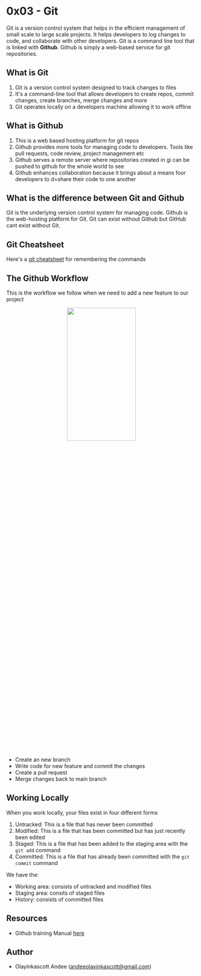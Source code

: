# 0x03 - Git
Git is a version control system that helps in the efficient management of small scale to large scale projects. It helps developers to log changes to code, and
collaborate with other developers. Git is a command line tool that is linked with **Github**. Github is simply a web-based service for git repositories.

## What is Git
1. Git is a version control system designed to track changes to files
2. It's a command-line tool that allows developers to create repos, commit changes, create branches, merge changes and more
3. Git operates locally on a developers machine allowing it to work offline

## What is Github
1. This is a web based hosting platform for git repos
2. Github provides more tools for managing code to developers. Tools like pull requests, code review, project management etc
3. Github serves a remote  server where repositories created in gi can be pushed to github for the whole world to see
4. Github enhances collaboration because it brings about a means foor developers to d=share their code to one another

## What is the difference between Git and Github
Git is the underlying version control system for managing code. Github is the web-hosting platform for Git. Git can exist without Github but GitHub cant exist without
Git.

## Git Cheatsheet
Here's a [git cheatsheet](https://training.github.com/downloads/github-git-cheat-sheet/) for remembering the commands

## The Github Workflow
This is the workflow we follow when we need to add a new feature to our project
<p align="center">
  <img src="https://githubtraining.github.io/training-manual/img/github-workflow.png"  width="60%" height="30%" align="center">
</p>

* Create an new branch
* Write code for new feature and commit the changes
* Create a pull request
* Merge changes back to main branch

## Working Locally
When you work locally, your files exist in four different forms
1. Untracked: This is a file that has never been committed
2. Modified: This is a file that has been committed but has just recently been edited
3. Staged: This is a file that has been added to the staging area with the `git add` command
4. Committed: This is a file that has already been committed with the `git commit` command

We have the:
* Working area: consists of untracked and modified files
* Staging area: consits of staged files
* History: consists of committed files

## Resources
* Github training Manual [here](https://githubtraining.github.io/training-manual/#/)

## Author
* Olayinkascott Andee (andeeolayinkascott@gmail.com)
